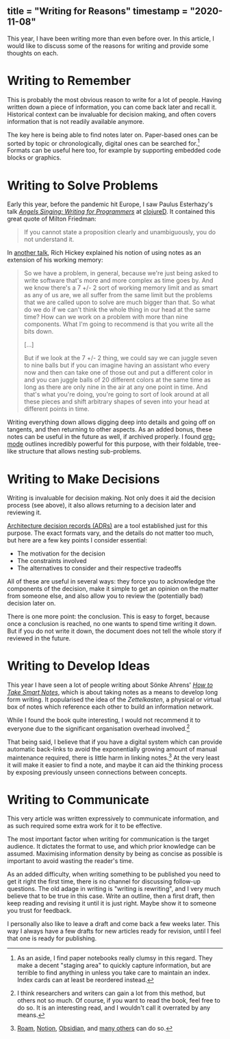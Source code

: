 title = "Writing for Reasons"
timestamp = "2020-11-08"
---
This year, I have been writing more than even before over. In this article, I would like to discuss some of the reasons for writing and provide some thoughts on each.


# Writing to Remember

This is probably the most obvious reason to write for a lot of people. Having written down a piece of information, you can come back later and recall it. Historical context can be invaluable for decision making, and often covers information that is not readily available anymore.

The key here is being able to find notes later on. Paper-based ones can be sorted by topic or chronologically, digital ones can be searched for.[^1] Formats can be useful here too, for example by supporting embedded code blocks or graphics.


# Writing to Solve Problems

Early this year, before the pandemic hit Europe, I saw Paulus Esterhazy's talk *[Angels Singing: Writing for Programmers](https://www.youtube.com/watch?v=T7-2DW-KDV4&t=1429s)* at [clojureD](https://clojured.de/). It contained this great quote of Milton Friedman:

> If you cannot state a proposition clearly and unambiguously, you do not understand it.

In [another talk](https://github.com/matthiasn/talk-transcripts/blob/master/Hickey_Rich/HammockDrivenDev.md), Rich Hickey explained his notion of using notes as an extension of his working memory:

> So we have a problem, in general, because we're just being asked to write software that's more and more complex as time goes by. And we know there's a 7 +/- 2 sort of working memory limit and as smart as any of us are, we all suffer from the same limit but the problems that we are called upon to solve are much bigger than that. So what do we do if we can't think the whole thing in our head at the same time? How can we work on a problem with more than nine components. What I'm going to recommend is that you write all the bits down.
>
> [&#x2026;]
>
> But if we look at the 7 +/- 2 thing, we could say we can juggle seven to nine balls but if you can imagine having an assistant who every now and then can take one of those out and put a different color in and you can juggle balls of 20 different colors at the same time as long as there are only nine in the air at any one point in time. And that's what you're doing, you're going to sort of look around at all these pieces and shift arbitrary shapes of seven into your head at different points in time.

Writing everything down allows digging deep into details and going off on tangents, and then returning to other aspects. As an added bonus, these notes can be useful in the future as well, if archived properly. I found [org-mode](https://orgmode.org/features.html) outlines incredibly powerful for this purpose, with their foldable, tree-like structure that allows nesting sub-problems.


# Writing to Make Decisions

Writing is invaluable for decision making. Not only does it aid the decision process (see above), it also allows returning to a decision later and reviewing it.

[Architecture decision records (ADRs)](https://github.com/joelparkerhenderson/architecture_decision_record) are a tool established just for this purpose. The exact formats vary, and the details do not matter too much, but here are a few key points I consider essential:

-   The motivation for the decision
-   The constraints involved
-   The alternatives to consider and their respective tradeoffs

All of these are useful in several ways: they force you to acknowledge the components of the decision, make it simple to get an opinion on the matter from someone else, and also allow you to review the (potentially bad) decision later on.

There is one more point: the conclusion. This is easy to forget, because once a conclusion is reached, no one wants to spend time writing it down. But if you do not write it down, the document does not tell the whole story if reviewed in the future.


# Writing to Develop Ideas

This year I have seen a lot of people writing about Sönke Ahrens' [*How to Take Smart Notes*](https://takesmartnotes.com/), which is about taking notes as a means to develop long form writing. It popularised the idea of the *Zettelkasten*, a physical or virtual box of notes which reference each other to build an information network.

While I found the book quite interesting, I would not recommend it to everyone due to the significant organisation overhead involved.[^2]

That being said, I believe that if you have a digital system which can provide automatic back-links to avoid the exponentially growing amount of manual maintenance required, there is little harm in linking notes.[^3] At the very least it will make it easier to find a note, and maybe it can aid the thinking process by exposing previously unseen connections between concepts.


# Writing to Communicate

This very article was written expressively to communicate information, and as such required some extra work for it to be effective.

The most important factor when writing for communication is the target audience. It dictates the format to use, and which prior knowledge can be assumed. Maximising information density by being as concise as possible is important to avoid wasting the reader's time.

As an added difficulty, when writing something to be published you need to get it right the first time, there is no channel for discussing follow-up questions. The old adage in writing is "writing is rewriting", and I very much believe that to be true in this case. Write an outline, then a first draft, then keep reading and revising it until it is just right. Maybe show it to someone you trust for feedback.

I personally also like to leave a draft and come back a few weeks later. This way I always have a few drafts for new articles ready for revision, until I feel that one is ready for publishing.


[^1]: As an aside, I find paper notebooks really clumsy in this regard. They make a decent "staging area" to quickly capture information, but are terrible to find anything in unless you take care to maintain an index. Index cards can at least be reordered instead.

[^2]: I think researchers and writers can gain a lot from this method, but others not so much. Of course, if you want to read the book, feel free to do so. It is an interesting read, and I wouldn't call it overrated by any means.

[^3]: [Roam](https://roamresearch.com/), [Notion](https://notion.so), [Obsidian](https://obsidian.md/), and [many others](https://github.com/Kungsgeten/org-brain) can do so.
